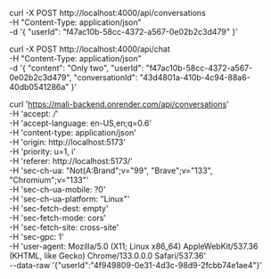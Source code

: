 curl -X POST http://localhost:4000/api/conversations \
  -H "Content-Type: application/json" \
  -d '{
    "userId": "f47ac10b-58cc-4372-a567-0e02b2c3d479"
  }'


curl -X POST http://localhost:4000/api/chat \
  -H "Content-Type: application/json" \
  -d '{
    "content": "Only two",
    "userId": "f47ac10b-58cc-4372-a567-0e02b2c3d479", 
    "conversationId": "43d4801a-410b-4c94-88a6-40db0541286a"
  }'



curl 'https://mali-backend.onrender.com/api/conversations' \
  -H 'accept: */*' \
  -H 'accept-language: en-US,en;q=0.6' \
  -H 'content-type: application/json' \
  -H 'origin: http://localhost:5173' \
  -H 'priority: u=1, i' \
  -H 'referer: http://localhost:5173/' \
  -H 'sec-ch-ua: "Not(A:Brand";v="99", "Brave";v="133", "Chromium";v="133"' \
  -H 'sec-ch-ua-mobile: ?0' \
  -H 'sec-ch-ua-platform: "Linux"' \
  -H 'sec-fetch-dest: empty' \
  -H 'sec-fetch-mode: cors' \
  -H 'sec-fetch-site: cross-site' \
  -H 'sec-gpc: 1' \
  -H 'user-agent: Mozilla/5.0 (X11; Linux x86_64) AppleWebKit/537.36 (KHTML, like Gecko) Chrome/133.0.0.0 Safari/537.36' \
  --data-raw '{"userId":"4f949809-0e31-4d3c-98d9-2fcbb74e1ae4"}'
